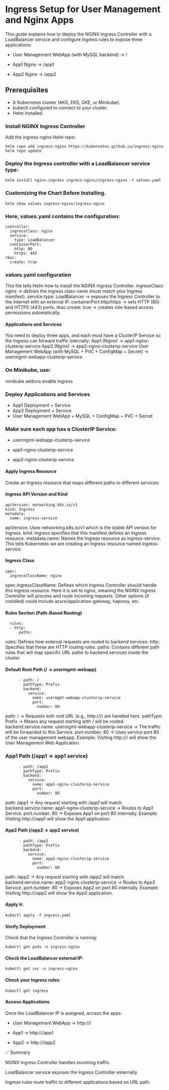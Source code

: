 # Ingress Setup for User Management and Nginx Apps
This guide explains how to deploy the NGINX Ingress Controller with a LoadBalancer service and configure Ingress rules to expose three applications:

* User Management WebApp (with MySQL backend) → /

* App1 Nginx → /app1

* App2 Nginx → /app2

## Prerequisites
* A Kubernetes cluster (AKS, EKS, GKE, or Minikube).
* kubectl configured to connect to your cluster.
* Helm installed.

### Install NGINX Ingress Controller
Add the ingress-nginx Helm repo:
```
helm repo add ingress-nginx https://kubernetes.github.io/ingress-nginx
helm repo update
```

### Deploy the Ingress controller with a LoadBalancer service type:
```
helm install nginx-ingress ingress-nginx/ingress-nginx -f values.yaml
```
### Customizing the Chart Before Installing. 
```
helm show values ingress-nginx/ingress-nginx
```

### Here, values.yaml contains the configuration:
```
controller:
  ingressClass: nginx
  service:
    type: LoadBalancer
  containerPort:
    http: 80
    https: 443
rbac:
  create: true
```

### values.yaml configuration

This file tells Helm how to install the NGINX Ingress Controller.
ingressClass: nginx → defines the ingress class name (must match your Ingress manifest).
service.type: LoadBalancer → exposes the Ingress Controller to the internet with an external IP.
containerPort.http/https → sets HTTP (80) and HTTPS (443) ports.
rbac.create: true → creates role-based access permissions automatically.

#### Applications and Services

You need to deploy three apps, and each must have a ClusterIP Service so the Ingress can forward traffic internally:
App1 (Nginx) → app1-nginx-clusterip-service
App2 (Nginx) → app2-nginx-clusterip-service
User Management WebApp (with MySQL + PVC + ConfigMap + Secret) → usermgmt-webapp-clusterip-service

### On Minikube, use:

minikube addons enable ingress

### Deploy Applications and Services

* App1 Deployment + Service 
* App2 Deployment + Service 
* User Management WebApp + MySQL + ConfigMap + PVC + Secret

### Make sure each app has a ClusterIP Service:

* usermgmt-webapp-clusterip-service

* app1-nginx-clusterip-service

* app2-nginx-clusterip-service

#### Apply Ingress Resource

Create an Ingress resource that maps different paths to different services:
#### Ingress API Version and Kind
```
apiVersion: networking.k8s.io/v1
kind: Ingress
metadata:
  name: ingress-service
```

apiVersion: Uses networking.k8s.io/v1 which is the stable API version for Ingress.
kind: Ingress specifies that this manifest defines an Ingress resource.
metadata.name: Names the Ingress resource as ingress-service.
This tells Kubernetes we are creating an Ingress resource named ingress-service.

#### Ingress Class
```
spec:
  ingressClassName: nginx

```
spec.ingressClassName: Defines which Ingress Controller should handle this Ingress resource.
Here it is set to nginx, meaning the NGINX Ingress Controller will process and route incoming requests.
Other options (if installed) could include azure/application-gateway, haproxy, etc.

#### Rules Section (Path-Based Routing)
```
  rules:
  - http:
      paths:
```

rules: Defines how external requests are routed to backend services.
http: Specifies that these are HTTP routing rules.
paths: Contains different path rules that will map specific URL paths to backend services inside the cluster.

#### Default Root Path (/ → usermgmt-webapp)
```
      - path: /
        pathType: Prefix
        backend:
          service:
            name: usermgmt-webapp-clusterip-service
            port:
              number: 80
```

path: / → Requests with root URL (e.g., http://<EXTERNAL-IP>/) are handled here.
pathType: Prefix → Means any request starting with / will be routed.
backend.service.name: usermgmt-webapp-clusterip-service → The traffic will be forwarded to this Service.
port.number: 80 → Uses service port 80 of the user management webapp.
Example: Visiting http://<LoadBalancer-IP>/ will show the User Management Web Application.

### App1 Path (/app1 → app1 service)
```
      - path: /app1
        pathType: Prefix
        backend:
          service:
            name: app1-nginx-clusterip-service
            port:
              number: 80
```

path: /app1 → Any request starting with /app1 will match.
backend.service.name: app1-nginx-clusterip-service → Routes to App1 Service.
port.number: 80 → Exposes App1 on port 80 internally.
Example: Visiting http://<LoadBalancer-IP>/app1 will show the App1 application.

#### App2 Path (/app2 → app2 service)
```
      - path: /app2
        pathType: Prefix
        backend:
          service:
            name: app2-nginx-clusterip-service
            port:
              number: 80
```

path: /app2 → Any request starting with /app2 will match.
backend.service.name: app2-nginx-clusterip-service → Routes to App2 Service.
port.number: 80 → Exposes App2 on port 80 internally.
Example: Visiting http://<LoadBalancer-IP>/app2 will show the App2 application.


#### Apply it:
```
kubectl apply -f ingress.yaml
```
#### Verify Deployment

Check that the Ingress Controller is running:
```
kubectl get pods -n ingress-nginx
```

#### Check the LoadBalancer external IP:
```
kubectl get svc -n ingress-nginx
```

#### Check your Ingress rules:
```
kubectl get ingress
```
#### Access Applications

Once the LoadBalancer IP is assigned, access the apps:

* User Management WebApp → http://<EXTERNAL-IP>/

* App1 → http://<EXTERNAL-IP>/app1

* App2 → http://<EXTERNAL-IP>/app2

✅ Summary

NGINX Ingress Controller handles incoming traffic.

LoadBalancer service exposes the Ingress Controller externally.

Ingress rules route traffic to different applications based on URL path.
